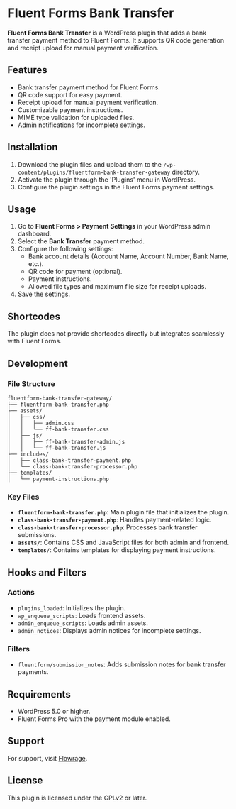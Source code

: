 # Fluent Forms Bank Transfer

**Fluent Forms Bank Transfer** is a WordPress plugin that adds a bank transfer payment method to Fluent Forms. It supports QR code generation and receipt upload for manual payment verification.

## Features

- Bank transfer payment method for Fluent Forms.
- QR code support for easy payment.
- Receipt upload for manual payment verification.
- Customizable payment instructions.
- MIME type validation for uploaded files.
- Admin notifications for incomplete settings.

## Installation

1. Download the plugin files and upload them to the `/wp-content/plugins/fluentform-bank-transfer-gateway` directory.
2. Activate the plugin through the 'Plugins' menu in WordPress.
3. Configure the plugin settings in the Fluent Forms payment settings.

## Usage

1. Go to **Fluent Forms > Payment Settings** in your WordPress admin dashboard.
2. Select the **Bank Transfer** payment method.
3. Configure the following settings:
   - Bank account details (Account Name, Account Number, Bank Name, etc.).
   - QR code for payment (optional).
   - Payment instructions.
   - Allowed file types and maximum file size for receipt uploads.
4. Save the settings.

## Shortcodes

The plugin does not provide shortcodes directly but integrates seamlessly with Fluent Forms.

## Development

### File Structure

```
fluentform-bank-transfer-gateway/
├── fluentform-bank-transfer.php
├── assets/
│   ├── css/
│   │   ├── admin.css
│   │   └── ff-bank-transfer.css
│   ├── js/
│   │   ├── ff-bank-transfer-admin.js
│   │   └── ff-bank-transfer.js
├── includes/
│   ├── class-bank-transfer-payment.php
│   └── class-bank-transfer-processor.php
├── templates/
│   └── payment-instructions.php
```

### Key Files

- **`fluentform-bank-transfer.php`**: Main plugin file that initializes the plugin.
- **`class-bank-transfer-payment.php`**: Handles payment-related logic.
- **`class-bank-transfer-processor.php`**: Processes bank transfer submissions.
- **`assets/`**: Contains CSS and JavaScript files for both admin and frontend.
- **`templates/`**: Contains templates for displaying payment instructions.

## Hooks and Filters

### Actions

- `plugins_loaded`: Initializes the plugin.
- `wp_enqueue_scripts`: Loads frontend assets.
- `admin_enqueue_scripts`: Loads admin assets.
- `admin_notices`: Displays admin notices for incomplete settings.

### Filters

- `fluentform/submission_notes`: Adds submission notes for bank transfer payments.

## Requirements

- WordPress 5.0 or higher.
- Fluent Forms Pro with the payment module enabled.

## Support

For support, visit [Flowrage](https://www.sushantkarn.com.np/).

## License

This plugin is licensed under the GPLv2 or later.
